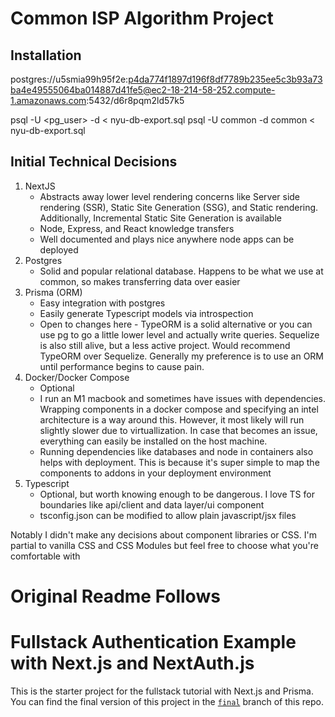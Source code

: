 # Common ISP Algorithm Project
## Installation
postgres://u5smia99h95f2e:p4da774f1897d196f8df7789b235ee5c3b93a73ba4e49555064ba014887d41fe5@ec2-18-214-58-252.compute-1.amazonaws.com:5432/d6r8pqm2ld57k5

psql -U <pg_user> -d <db> < nyu-db-export.sql
psql -U common -d common < nyu-db-export.sql
## Initial Technical Decisions
1. NextJS
    - Abstracts away lower level rendering concerns like Server side rendering (SSR), Static Site Generation (SSG), and Static rendering. Additionally, Incremental Static Site Generation is available
    - Node, Express, and React knowledge transfers 
    - Well documented and plays nice anywhere node apps can be deployed
2. Postgres
    - Solid and popular relational database. Happens to be what we use at common, so makes transferring data over easier
3. Prisma (ORM)
    - Easy integration with postgres
    - Easily generate Typescript models via introspection
    - Open to changes here - TypeORM is a solid alternative or you can use pg to go a little lower level and actually write queries. Sequelize is also still alive, but a less active project. Would recommend TypeORM over Sequelize. Generally my preference is to use an ORM until performance begins to cause pain.
4. Docker/Docker Compose
    - Optional
    - I run an M1 macbook and sometimes have issues with dependencies. Wrapping components in a docker compose and specifying an intel architecture is a way around this. However, it most likely will run slightly slower due to virtuallization. In case that becomes an issue, everything can easily be installed on the host machine.
    - Running dependencies like databases and node in containers also helps with deployment. This is because it's super simple to map the components to addons in your deployment environment
5. Typescript
    - Optional, but worth knowing enough to be dangerous. I love TS for boundaries like api/client and data layer/ui component
    - tsconfig.json can be modified to allow plain javascript/jsx files

Notably I didn't make any decisions about component libraries or CSS. I'm partial to vanilla CSS and CSS Modules but feel free to choose what you're comfortable with

# Original Readme Follows
# Fullstack Authentication Example with Next.js and NextAuth.js

This is the starter project for the fullstack tutorial with Next.js and Prisma. You can find the final version of this project in the [`final`](https://github.com/prisma/blogr-nextjs-prisma/tree/final) branch of this repo.
